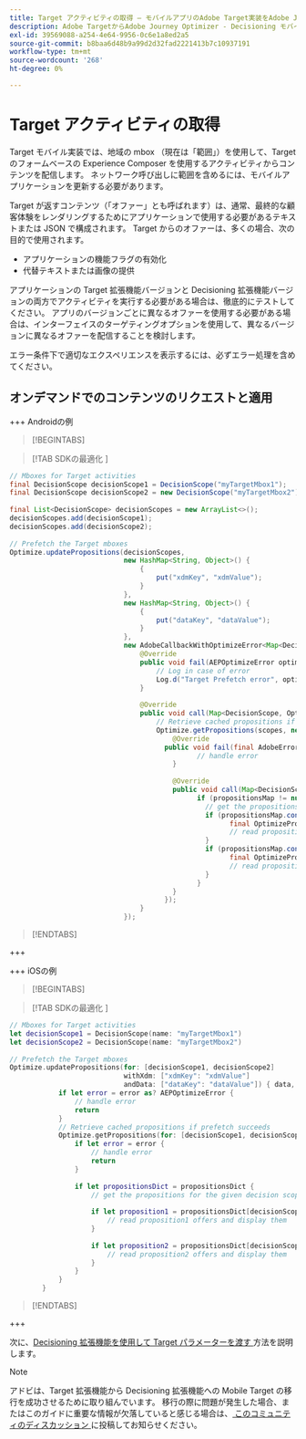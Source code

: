 ```yaml
---
title: Target アクティビティの取得 – モバイルアプリのAdobe Target実装をAdobe Journey Optimizer - Decisioning 拡張機能に移行します
description: Adobe TargetからAdobe Journey Optimizer - Decisioning モバイル拡張機能に移行する際に、Adobe Target アクティビティを取得する方法を説明します。
exl-id: 39569088-a254-4e64-9956-0c6e1a8ed2a5
source-git-commit: b8baa6d48b9a99d2d32fad2221413b7c10937191
workflow-type: tm+mt
source-wordcount: '268'
ht-degree: 0%

---
```


# Target アクティビティの取得

Target モバイル実装では、地域の mbox （現在は「範囲」）を使用して、Target のフォームベースの Experience Composer を使用するアクティビティからコンテンツを配信します。 ネットワーク呼び出しに範囲を含めるには、モバイルアプリケーションを更新する必要があります。

Target が返すコンテンツ（「オファー」とも呼ばれます）は、通常、最終的な顧客体験をレンダリングするためにアプリケーションで使用する必要があるテキストまたは JSON で構成されます。 Target からのオファーは、多くの場合、次の目的で使用されます。

* アプリケーションの機能フラグの有効化
* 代替テキストまたは画像の提供

アプリケーションの Target 拡張機能バージョンと Decisioning 拡張機能バージョンの両方でアクティビティを実行する必要がある場合は、徹底的にテストしてください。 アプリのバージョンごとに異なるオファーを使用する必要がある場合は、インターフェイスのターゲティングオプションを使用して、異なるバージョンに異なるオファーを配信することを検討します。

エラー条件下で適切なエクスペリエンスを表示するには、必ずエラー処理を含めてください。


## オンデマンドでのコンテンツのリクエストと適用

+++ Androidの例

>[!BEGINTABS]

>[!TAB SDKの最適化 ]

```Java
// Mboxes for Target activities
final DecisionScope decisionScope1 = DecisionScope("myTargetMbox1");
final DecisionScope decisionScope2 = new DecisionScope("myTargetMbox2");
 
final List<DecisionScope> decisionScopes = new ArrayList<>();
decisionScopes.add(decisionScope1);
decisionScopes.add(decisionScope2);
 
// Prefetch the Target mboxes
Optimize.updatePropositions(decisionScopes,
                            new HashMap<String, Object>() {
                                {
                                    put("xdmKey", "xdmValue");
                                }
                            },
                            new HashMap<String, Object>() {
                                {
                                    put("dataKey", "dataValue");
                                }
                            },
                            new AdobeCallbackWithOptimizeError<Map<DecisionScope, OptimizeProposition>>() {
                                @Override
                                public void fail(AEPOptimizeError optimizeError) {
                                    // Log in case of error
                                    Log.d("Target Prefetch error", optimizeError.title);
                                }
 
                                @Override
                                public void call(Map<DecisionScope, OptimizeProposition> propositionsMap) {
                                    // Retrieve cached propositions if prefetch succeeds
                                    Optimize.getPropositions(scopes, new AdobeCallbackWithError<Map<DecisionScope, OptimizeProposition>>() {
                                        @Override
                                      public void fail(final AdobeError adobeError) {
                                              // handle error
                                        }
 
                                        @Override
                                        public void call(Map<DecisionScope, OptimizeProposition> propositionsMap) {
                                              if (propositionsMap != null && !propositionsMap.isEmpty()) {
                                                // get the propositions for the given decision scopes
                                                if (propositionsMap.contains(decisionScope1)) {
                                                      final OptimizeProposition proposition1 = propsMap.get(decisionScope1)
                                                      // read proposition1 offers and display them
                                                }
                                                if (propositionsMap.contains(decisionScope2)) {
                                                      final OptimizeProposition proposition2 = propsMap.get(decisionScope2)
                                                      // read proposition2 offers and display them
                                                }
                                              }
                                        }
                                      });
                                }
                            });
```

>[!ENDTABS]

+++

+++ iOSの例

>[!BEGINTABS]

>[!TAB SDKの最適化 ]

```Swift
// Mboxes for Target activities
let decisionScope1 = DecisionScope(name: "myTargetMbox1")
let decisionScope2 = DecisionScope(name: "myTargetMbox2")
 
// Prefetch the Target mboxes
Optimize.updatePropositions(for: [decisionScope1, decisionScope2]
                            withXdm: ["xdmKey": "xdmValue"]
                            andData: ["dataKey": "dataValue"]) { data, error in
            if let error = error as? AEPOptimizeError {
                // handle error
                return
            }
            // Retrieve cached propositions if prefetch succeeds
            Optimize.getPropositions(for: [decisionScope1, decisionScope2]) { propositionsDict, error in
                if let error = error {
                    // handle error
                    return
                }
 
                if let propositionsDict = propositionsDict {
                    // get the propositions for the given decision scopes
 
                    if let proposition1 = propositionsDict[decisionScope1] {
                        // read proposition1 offers and display them
                    }
 
                    if let proposition2 = propositionsDict[decisionScope2] {
                        // read proposition2 offers and display them
                    }
                }
            }
        }
```

>[!ENDTABS]

+++



次に、[Decisioning 拡張機能を使用して Target パラメーターを渡す ](send-parameters.md) 方法を説明します。

>[!NOTE]
>
>アドビは、Target 拡張機能から Decisioning 拡張機能への Mobile Target の移行を成功させるために取り組んでいます。 移行の際に問題が発生した場合、またはこのガイドに重要な情報が欠落していると感じる場合は、[ このコミュニティのディスカッション ](https://experienceleaguecommunities.adobe.com/t5/adobe-experience-platform-data/tutorial-discussion-migrate-target-from-at-js-to-web-sdk/m-p/575587#M463) に投稿してお知らせください。
